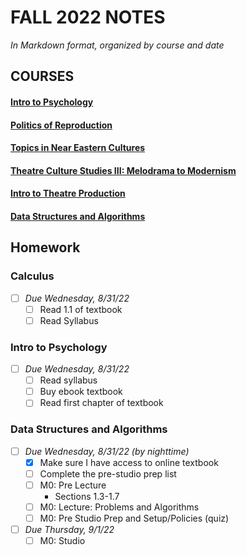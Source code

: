# FALL 2022 NOTES

*In Markdown format, organized by course and date*

## COURSES
#### [Intro to Psychology](/Intro%20to%20Psychology/Notes)
#### [Politics of Reproduction](/Politics%20of%20Reproduction/Notes)
#### [Topics in Near Eastern Cultures](/Topics%20in%20Near%20Eastern%20Cultures/Notes)
#### [Theatre Culture Studies III: Melodrama to Modernism](/Theatre%20Culture%20Studies%20III/Notes)
#### [Intro to Theatre Production](/Intro%20to%20Theatre%20Production/Notes)
#### [Data Structures and Algorithms](/Data%20Structures%20and%20Algorithms/Notes)
## Homework
### Calculus
- [ ] _Due Wednesday, 8/31/22_
  - [ ] Read 1.1 of textbook
  - [ ] Read Syllabus

### Intro to Psychology
- [ ] _Due Wednesday, 8/31/22_
  - [ ] Read syllabus
  - [ ] Buy ebook textbook
  - [ ] Read first chapter of textbook

### Data Structures and Algorithms
- [ ] _Due Wednesday, 8/31/22 (by nighttime)_
  - [x] Make sure I have access to online textbook
  - [ ] Complete the pre-studio prep list
  - [ ] M0: Pre Lecture
    - Sections 1.3-1.7
  - [ ] M0: Lecture: Problems and Algorithms
  - [ ] M0: Pre Studio Prep and Setup/Policies (quiz)

- [ ] _Due Thursday, 9/1/22_
  - [ ] M0: Studio